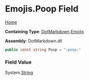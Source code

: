 # Emojis\.Poop Field

[Home](../../../README.md)

**Containing Type**: [DotMarkdown](../../README.md)\.[Emojis](../README.md)

**Assembly**: DotMarkdown\.dll

```csharp
public const string Poop = ":poop:"
```

### Field Value

System\.[String](https://docs.microsoft.com/en-us/dotnet/api/system.string)